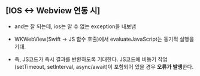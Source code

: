 ## [IOS <-> Webview 연동 시]
- and는 잘 되는데, ios는 알 수 없는 exception을 내보냄

- WKWebView(Swift -> JS 함수 호출)에서 evaluateJavaScript는 동기적 실행을 기대.
- 즉, JS코드가 즉시 결과를 반환하도록 기대한다.
JS코드에 비동기 작업(setTimeout, setInterval, async/await)이 포함되어 있을 경우 **오류가 발생**한다.

